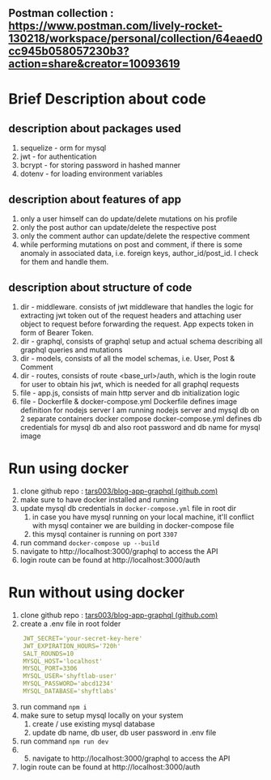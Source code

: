 
## Postman collection : https://www.postman.com/lively-rocket-130218/workspace/personal/collection/64eaed0cc945b058057230b3?action=share&creator=10093619

# Brief Description about code
## description about packages used
1. sequelize - orm for mysql
2. jwt - for authentication
3. bcrypt - for storing password in hashed manner
4. dotenv - for loading environment variables
## description about features of app
1. only a user himself can do update/delete mutations on his profile
2. only the post author can update/delete the respective post
3. only the comment author can update/delete the respective comment
4. while performing mutations on post and comment, if there is some 
   anomaly in associated data, i.e. foreign keys, author_id/post_id.
   I check for them and handle them.
##  description about structure of code
1. dir - middleware. consists of jwt middleware that handles the 
   logic for extracting jwt token out of the request headers and
   attaching user object to request before forwarding the request.
   App expects token in form of Bearer Token.
2. dir - graphql, consists of graphql setup and actual schema
   describing all graphql queries and mutations
3. dir - models, consists of all the model schemas, i.e. User, 
   Post & Comment
4. dir - routes, consists of route <base_url>/auth, which is 
   the login route for user to obtain his jwt, which is needed for 
   all graphql requests 
5. file - app.js, consists of main http server and db initialization
   logic
6. file - Dockerfile & docker-compose.yml
   Dockerfile defines image definition for nodejs server
   I am running nodejs server and mysql db on 2 separate containers 
   docker compose
   docker-compose.yml defines db credentials for mysql db and also 
   root password and db name for mysql image

# Run using docker
1. clone github repo : [tars003/blog-app-graphql (github.com)](https://github.com/tars003/blog-app-graphql/tree/master)
2. make sure to have docker installed and running
3. update mysql db credentials in `docker-compose.yml` file in root dir
	1. in case you have mysql running on your local machine, it'll conflict with mysql container we are building in docker-compose file
	2. this mysql container is running on port `3307`
4. run command `docker-compose up --build`
5. navigate to http://localhost:3000/graphql to access the API
6. login route can be found at http://localhost:3000/auth

# Run without using docker
1. clone github repo : [tars003/blog-app-graphql (github.com)](https://github.com/tars003/blog-app-graphql/tree/master)
2. create a .env file in root folder
```yaml
	JWT_SECRET='your-secret-key-here'
	JWT_EXPIRATION_HOURS='720h'
	SALT_ROUNDS=10
	MYSQL_HOST='localhost'
	MYSQL_PORT=3306
	MYSQL_USER='shyftlab-user'
	MYSQL_PASSWORD='abcd1234'
	MYSQL_DATABASE='shyftlabs'
```
3. run command `npm i`
4. make sure to setup mysql locally on your system
	1. create / use existing mysql database
	2. update db name, db user, db user password in .env file
5. run command `npm run dev`
6. 5. navigate to http://localhost:3000/graphql to access the API
6. login route can be found at http://localhost:3000/auth
